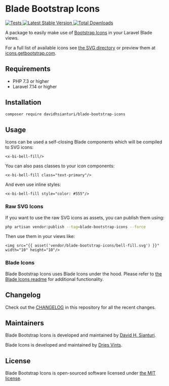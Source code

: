 # Blade Bootstrap Icons

<a href="https://github.com/davidhsianturi/blade-bootstrap-icons/actions?query=workflow%3ATests">
    <img src="https://github.com/davidhsianturi/blade-bootstrap-icons/workflows/Tests/badge.svg" alt="Tests">
</a>
<a href="https://packagist.org/packages/davidhsianturi/blade-bootstrap-icons">
    <img src="https://poser.pugx.org/davidhsianturi/blade-bootstrap-icons/v/stable.svg" alt="Latest Stable Version">
</a>
<a href="https://packagist.org/packages/davidhsianturi/blade-bootstrap-icons">
    <img src="https://poser.pugx.org/davidhsianturi/blade-bootstrap-icons/d/total.svg" alt="Total Downloads">
</a>

A package to easily make use of [Bootstrap Icons](https://github.com/twbs/icons) in your Laravel Blade views.

For a full list of available icons see [the SVG directory](resources/svg) or preview them at [icons.getbootstrap.com](https://icons.getbootstrap.com/).

## Requirements

- PHP 7.3 or higher
- Laravel 7.14 or higher

## Installation

```bash
composer require davidhsianturi/blade-bootstrap-icons
```

## Usage

Icons can be used a self-closing Blade components which will be compiled to SVG icons:

```blade
<x-bi-bell-fill/>
```

You can also pass classes to your icon components:

```blade
<x-bi-bell-fill class="text-primary"/>
```

And even use inline styles:

```blade
<x-bi-bell-fill style="color: #555"/>
```

### Raw SVG Icons

If you want to use the raw SVG icons as assets, you can publish them using:

```bash
php artisan vendor:publish --tag=blade-bootstrap-icons --force
```

Then use them in your views like:

```blade
<img src="{{ asset('vendor/blade-bootstrap-icons/bell-fill.svg') }}" width="10" height="10"/>
```

### Blade Icons

Blade Bootstrap Icons uses Blade Icons under the hood. Please refer to [the Blade Icons readme](https://github.com/blade-ui-kit/blade-icons) for additional functionality.

## Changelog

Check out the [CHANGELOG](CHANGELOG.md) in this repository for all the recent changes.

## Maintainers

Blade Bootstrap Icons is developed and maintained by [David H. Sianturi](https://davidhsianturi.com).

Blade Icons is developed and maintained by [Dries Vints](https://driesvints.com).

## License

Blade Bootstrap Icons is open-sourced software licensed under [the MIT license](LICENSE.md).
